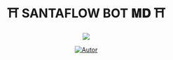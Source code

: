 <h1 align="center"> ⛩️ SANTAFLOW BOT 𝐌𝐃 ⛩️</h1>
<p align="center">
  <img src="https://i.postimg.cc/vHPSFFCx/SANTAFLOW-7.png">
</p>

<p align="center">
  <a href="https://wa.me/51946200884">
    <img 
      title="Autor" 
      src="https://img.shields.io/badge/sʜᴀᴅᴏᴡ_ᴄᴏʀᴇ-sʜᴀᴅᴏᴡ_ᴄᴏʀᴇ-green?style=for-the-badge&logo=whatsapp">
  </a>
</p>

